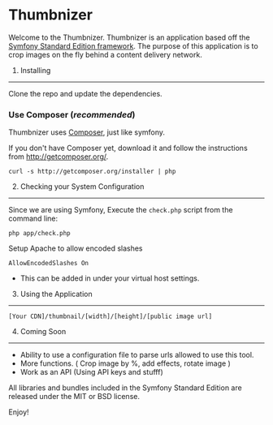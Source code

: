 Thumbnizer
========================

Welcome to the Thumbnizer. Thumbnizer is an application based off the [Symfony Standard Edition framework][1]. 
The purpose of this application is to crop images on the fly behind a content delivery network.

1) Installing 
----------------------------------

Clone the repo and update the dependencies.

### Use Composer (*recommended*)

Thumbnizer uses [Composer][2], just like symfony.

If you don't have Composer yet, download it and follow the instructions from http://getcomposer.org/.
  
    curl -s http://getcomposer.org/installer | php


2) Checking your System Configuration
-------------------------------------

Since we are using Symfony, Execute the `check.php` script from the command line:

    php app/check.php

Setup Apache to allow encoded slashes

    AllowEncodedSlashes On

  * This can be added in under your virtual host settings.

3) Using the Application
--------------------------------
    [Your CDN]/thumbnail/[width]/[height]/[public image url]


4) Coming Soon
--------------------------------
- Ability to use a configuration file to parse urls allowed to use this tool.
- More functions. ( Crop image by %, add effects, rotate image )
- Work as an API (Using API keys and stufff)

All libraries and bundles included in the Symfony Standard Edition are
released under the MIT or BSD license.

Enjoy!

[1]:  http://symfony.com/doc/2.4/quick_tour/the_big_picture.html
[2]:  http://getcomposer.org/


